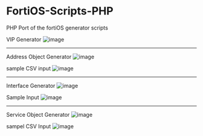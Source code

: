 # FortiOS-Scripts-PHP
PHP Port of the fortiOS generator scripts


VIP Generator
![image](https://user-images.githubusercontent.com/16579232/235443665-035bc245-8681-48d7-be6a-2d2bdde7e2d9.png)


------

Address Object Generator
![image](https://user-images.githubusercontent.com/16579232/235443731-e15256a1-6e10-4853-b108-0185743b1f0d.png)

sample CSV input
![image](https://user-images.githubusercontent.com/16579232/235443769-2b5c62b5-4a23-49c2-85a5-e42c96f945ba.png)

------

Interface Generator
![image](https://user-images.githubusercontent.com/16579232/235443791-c44c9116-39d9-4688-b650-93b8f9091d95.png)

Sample Input
![image](https://user-images.githubusercontent.com/16579232/235443825-ab04c1d2-636f-4e52-85ad-fd6d981a9582.png)


------

Service Object Generator
![image](https://user-images.githubusercontent.com/16579232/235443912-0351e46f-8c24-4803-91b8-bf004eae8eb3.png)

sampel CSV Input
![image](https://user-images.githubusercontent.com/16579232/235443954-c327df49-42cd-4d58-ac0c-f8c0e2fad361.png)
